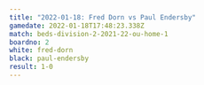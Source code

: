 ```yaml
---
title: "2022-01-18: Fred Dorn vs Paul Endersby"
gamedate: 2022-01-18T17:48:23.338Z
match: beds-division-2-2021-22-ou-home-1
boardno: 2
white: fred-dorn
black: paul-endersby
result: 1-0
---
```

